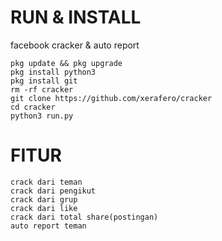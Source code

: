 # RUN & INSTALL
facebook cracker &amp; auto report

```
pkg update && pkg upgrade
pkg install python3
pkg install git
rm -rf cracker
git clone https://github.com/xerafero/cracker
cd cracker
python3 run.py
```


# FITUR

```
crack dari teman
crack dari pengikut
crack dari grup
crack dari like
crack dari total share(postingan)
auto report teman
```
